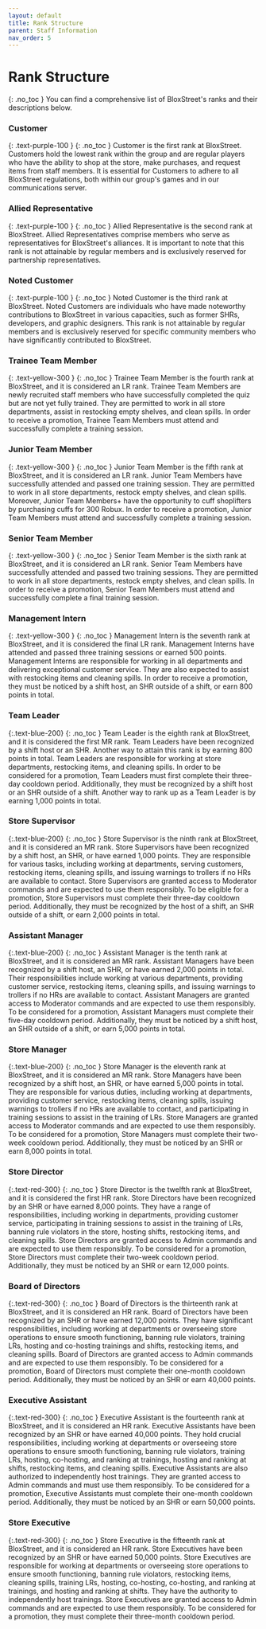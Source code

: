 ```yaml
---
layout: default
title: Rank Structure
parent: Staff Information
nav_order: 5
---
```

# Rank Structure
{: .no_toc }
You can find a comprehensive list of BloxStreet's ranks and their descriptions below.

### **Customer**
{: .text-purple-100 }
{: .no_toc }
Customer is the first rank at BloxStreet. Customers hold the lowest rank within the group and are regular players who have the ability to shop at the store, make purchases, and request items from staff members. It is essential for Customers to adhere to all BloxStreet regulations, both within our group's games and in our communications server. 

### **Allied Representative** 
{: .text-purple-100 }
{: .no_toc }
Allied Representative is the second rank at BloxStreet. Allied Representatives comprise members who serve as representatives for BloxStreet's alliances. It is important to note that this rank is not attainable by regular members and is exclusively reserved for partnership representatives.

### **Noted Customer**
{: .text-purple-100 }
{: .no_toc }
Noted Customer is the third rank at BloxStreet. Noted Customers are individuals who have made noteworthy contributions to BloxStreet in various capacities, such as former SHRs, developers, and graphic designers. This rank is not attainable by regular members and is exclusively reserved for specific community members who have significantly contributed to BloxStreet.

### **Trainee Team Member** 
{: .text-yellow-300 }
{: .no_toc }
Trainee Team Member is the fourth rank at BloxStreet, and it is considered an LR rank. Trainee Team Members are newly recruited staff members who have successfully completed the quiz but are not yet fully trained. They are permitted to work in all store departments, assist in restocking empty shelves, and clean spills. In order to receive a promotion, Trainee Team Members must attend and successfully complete a training session.

### **Junior Team Member**
{: .text-yellow-300 }
{: .no_toc }
Junior Team Member is the fifth rank at BloxStreet, and it is considered an LR rank. Junior Team Members have successfully attended and passed one training session. They are permitted to work in all store departments, restock empty shelves, and clean spills. Moreover, Junior Team Members+ have the opportunity to cuff shoplifters by purchasing cuffs for 300 Robux. In order to receive a promotion, Junior Team Members must attend and successfully complete a training session.

### **Senior Team Member**
{: .text-yellow-300 }
{: .no_toc }
Senior Team Member is the sixth rank at BloxStreet, and it is considered an LR rank. Senior Team Members have successfully attended and passed two training sessions. They are permitted to work in all store departments, restock empty shelves, and clean spills. In order to receive a promotion, Senior Team Members must attend and successfully complete a final training session.

### **Management Intern**
{: .text-yellow-300 }
{: .no_toc }
Management Intern is the seventh rank at BloxStreet, and it is considered the final LR rank. Management Interns have attended and passed three training sessions or earned 500 points. Management Interns are responsible for working in all departments and delivering exceptional customer service. They are also expected to assist with restocking items and cleaning spills. In order to receive a promotion, they must be noticed by a shift host, an SHR outside of a shift, or earn 800 points in total.

### **Team Leader** 
{:.text-blue-200}
{: .no_toc }
Team Leader is the eighth rank at BloxStreet, and it is considered the first MR rank. Team Leaders have been recognized by a shift host or an SHR. Another way to attain this rank is by earning 800 points in total. Team Leaders are responsible for working at store departments, restocking items, and cleaning spills. In order to be considered for a promotion, Team Leaders must first complete their three-day cooldown period. Additionally, they must be recognized by a shift host or an SHR outside of a shift. Another way to rank up as a Team Leader is by earning 1,000 points in total.

### **Store Supervisor** 
{:.text-blue-200}
{: .no_toc }
Store Supervisor is the ninth rank at BloxStreet, and it is considered an MR rank. Store Supervisors have been recognized by a shift host, an SHR, or have earned 1,000 points. They are responsible for various tasks, including working at departments, serving customers, restocking items, cleaning spills, and issuing warnings to trollers if no HRs are available to contact. Store Supervisors are granted access to Moderator commands and are expected to use them responsibly. To be eligible for a promotion, Store Supervisors must complete their three-day cooldown period. Additionally, they must be recognized by the host of a shift, an SHR outside of a shift, or earn 2,000 points in total.

### **Assistant Manager** 
{:.text-blue-200}
{: .no_toc }
Assistant Manager is the tenth rank at BloxStreet, and it is considered an MR rank. Assistant Managers have been recognized by a shift host, an SHR, or have earned 2,000 points in total. Their responsibilities include working at various departments, providing customer service, restocking items, cleaning spills, and issuing warnings to trollers if no HRs are available to contact. Assistant Managers are granted access to Moderator commands and are expected to use them responsibly. To be considered for a promotion, Assistant Managers must complete their five-day cooldown period. Additionally, they must be noticed by a shift host, an SHR outside of a shift, or earn 5,000 points in total.

### **Store Manager**
{:.text-blue-200}
{: .no_toc }
Store Manager is the eleventh rank at BloxStreet, and it is considered an MR rank. Store Managers have been recognized by a shift host, an SHR, or have earned 5,000 points in total. They are responsible for various duties, including working at departments, providing customer service, restocking items, cleaning spills, issuing warnings to trollers if no HRs are available to contact, and participating in training sessions to assist in the training of LRs. Store Managers are granted access to Moderator commands and are expected to use them responsibly. To be considered for a promotion, Store Managers must complete their two-week cooldown period. Additionally, they must be noticed by an SHR or earn 8,000 points in total.

### **Store Director** 
{:.text-red-300}
{: .no_toc }
Store Director is the twelfth rank at BloxStreet, and it is considered the first HR rank. Store Directors have been recognized by an SHR or have earned 8,000 points. They have a range of responsibilities, including working in departments, providing customer service, participating in training sessions to assist in the training of LRs, banning rule violators in the store, hosting shifts, restocking items, and cleaning spills. Store Directors are granted access to Admin commands and are expected to use them responsibly. To be considered for a promotion, Store Directors must complete their two-week cooldown period. Additionally, they must be noticed by an SHR or earn 12,000 points.

### **Board of Directors**
{:.text-red-300}
{: .no_toc }
Board of Directors is the thirteenth rank at BloxStreet, and it is considered an HR rank. Board of Directors have been recognized by an SHR or have earned 12,000 points. They have significant responsibilities, including working at departments or overseeing store operations to ensure smooth functioning, banning rule violators, training LRs, hosting and co-hosting trainings and shifts, restocking items, and cleaning spills. Board of Directors are granted access to Admin commands and are expected to use them responsibly. To be considered for a promotion, Board of Directors must complete their one-month cooldown period. Additionally, they must be noticed by an SHR or earn 40,000 points.

### **Executive Assistant**
{:.text-red-300}
{: .no_toc }
Executive Assistant is the fourteenth rank at BloxStreet, and it is considered an HR rank. Executive Assistants have been recognized by an SHR or have earned 40,000 points. They hold crucial responsibilities, including working at departments or overseeing store operations to ensure smooth functioning, banning rule violators, training LRs, hosting, co-hosting, and ranking at trainings, hosting and ranking at shifts, restocking items, and cleaning spills. Executive Assistants are also authorized to independently host trainings. They are granted access to Admin commands and must use them responsibly. To be considered for a promotion, Executive Assistants must complete their one-month cooldown period. Additionally, they must be noticed by an SHR or earn 50,000 points.

### **Store Executive** 
{:.text-red-300}
{: .no_toc }
Store Executive is the fifteenth rank at BloxStreet, and it is considered an HR rank. Store Executives have been recognized by an SHR or have earned 50,000 points. Store Executives are responsible for working at departments or overseeing store operations to ensure smooth functioning, banning rule violators, restocking items, cleaning spills, training LRs, hosting, co-hosting, co-hosting, and ranking at trainings, and hosting and ranking at shifts. They have the authority to independently host trainings. Store Executives are granted access to Admin commands and are expected to use them responsibly. To be considered for a promotion, they must complete their three-month cooldown period.
